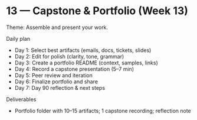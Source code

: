 # 13 — Capstone & Portfolio (Week 13)

Theme: Assemble and present your work.

Daily plan
- Day 1: Select best artifacts (emails, docs, tickets, slides)
- Day 2: Edit for polish (clarity, tone, grammar)
- Day 3: Create a portfolio README (context, samples, links)
- Day 4: Record a capstone presentation (5–7 min)
- Day 5: Peer review and iteration
- Day 6: Finalize portfolio and share
- Day 7: Day 90 reflection & next steps

Deliverables
- Portfolio folder with 10–15 artifacts; 1 capstone recording; reflection note
